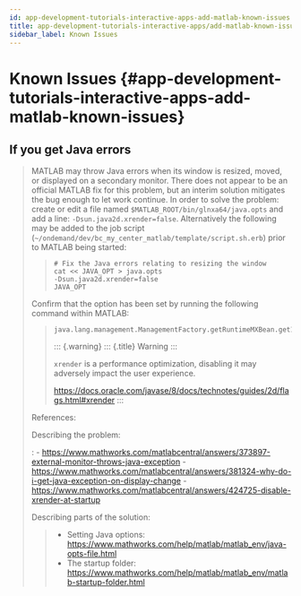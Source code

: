 ```yaml
---
id: app-development-tutorials-interactive-apps-add-matlab-known-issues
title: app-development-tutorials-interactive-apps/add-matlab-known-issues
sidebar_label: Known Issues
---
```

Known Issues {#app-development-tutorials-interactive-apps-add-matlab-known-issues}
============

If you get Java errors
----------------------

> MATLAB may throw Java errors when its window is resized, moved, or
> displayed on a secondary monitor. There does not appear to be an
> official MATLAB fix for this problem, but an interim solution
> mitigates the bug enough to let work continue. In order to solve the
> problem: create or edit a file named
> `$MATLAB_ROOT/bin/glnxa64/java.opts` and add a line:
> `-Dsun.java2d.xrender=false`. Alternatively the following may be added
> to the job script
> (`~/ondemand/dev/bc_my_center_matlab/template/script.sh.erb`) prior to
> MATLAB being started:
>
> > ``` {.shell}
> > # Fix the Java errors relating to resizing the window
> > cat << JAVA_OPT > java.opts
> > -Dsun.java2d.xrender=false
> > JAVA_OPT
> > ```
>
> Confirm that the option has been set by running the following command
> within MATLAB:
>
> > ``` {.none}
> > java.lang.management.ManagementFactory.getRuntimeMXBean.getInputArguments
> > ```
> >
> > ::: {.warning}
> > ::: {.title}
> > Warning
> > :::
> >
> > `xrender` is a performance optimization, disabling it may adversely
> > impact the user experience.
> >
> > <https://docs.oracle.com/javase/8/docs/technotes/guides/2d/flags.html#xrender>
> > :::
>
> References:
>
> Describing the problem:
>
> :   -   <https://www.mathworks.com/matlabcentral/answers/373897-external-monitor-throws-java-exception>
>     -   <https://www.mathworks.com/matlabcentral/answers/381324-why-do-i-get-java-exception-on-display-change>
>     -   <https://www.mathworks.com/matlabcentral/answers/424725-disable-xrender-at-startup>
>
> Describing parts of the solution:
>
> > -   Setting Java options:
> >     <https://www.mathworks.com/help/matlab/matlab_env/java-opts-file.html>
> > -   The startup folder:
> >     <https://www.mathworks.com/help/matlab/matlab_env/matlab-startup-folder.html>

